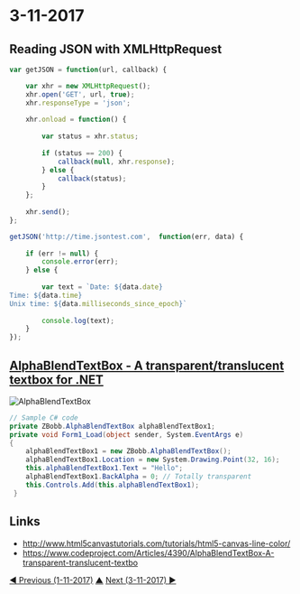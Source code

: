 # 3-11-2017

## Reading JSON with XMLHttpRequest
```javascript
var getJSON = function(url, callback) {

    var xhr = new XMLHttpRequest();
    xhr.open('GET', url, true);
    xhr.responseType = 'json';
    
    xhr.onload = function() {
    
        var status = xhr.status;
        
        if (status == 200) {
            callback(null, xhr.response);
        } else {
            callback(status);
        }
    };
    
    xhr.send();
};

getJSON('http://time.jsontest.com',  function(err, data) {
    
    if (err != null) {
        console.error(err);
    } else {
        
        var text = `Date: ${data.date}
Time: ${data.time}
Unix time: ${data.milliseconds_since_epoch}`
    
        console.log(text);
    }
});

```

## [AlphaBlendTextBox - A transparent/translucent textbox for .NET](https://www.codeproject.com/Articles/4390/AlphaBlendTextBox-A-transparent-translucent-textbo)
![AlphaBlendTextBox](https://www.codeproject.com/KB/edit/AlphaBlendTextBox/AlphaBlendTextBox1.gif)
```csharp
// Sample C# code
private ZBobb.AlphaBlendTextBox alphaBlendTextBox1; 
private void Form1_Load(object sender, System.EventArgs e)
{
    alphaBlendTextBox1 = new ZBobb.AlphaBlendTextBox();
    alphaBlendTextBox1.Location = new System.Drawing.Point(32, 16);
    this.alphaBlendTextBox1.Text = "Hello";
    alphaBlendTextBox1.BackAlpha = 0; // Totally transparent
    this.Controls.Add(this.alphaBlendTextBox1);
 }
```


## Links
* http://www.html5canvastutorials.com/tutorials/html5-canvas-line-color/
* https://www.codeproject.com/Articles/4390/AlphaBlendTextBox-A-transparent-translucent-textbo


[◀ Previous (1-11-2017)](https://github.com/humayuns/Workspace/blob/master/Diary/2017/November/1/notebook.md) [▲](https://github.com/humayuns/Workspace/tree/master/Diary/2017/November)
[Next (3-11-2017) ▶](https://github.com/humayuns/Workspace/blob/master/Diary/2017/November/4/notebook.md)
